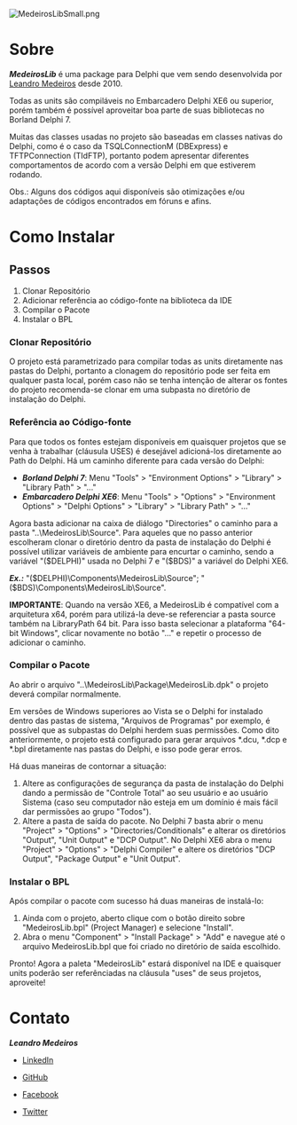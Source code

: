 ![MedeirosLibSmall.png](https://bitbucket.org/repo/ogjnoL/images/2862473348-MedeirosLibSmall.png)
# Sobre #
***MedeirosLib*** é uma package para Delphi que vem sendo desenvolvida por [Leandro Medeiros](br.linkedin.com/in/medeirosleandro) desde  2010.

Todas as units são compiláveis no Embarcadero Delphi XE6 ou superior, porém também é possível aproveitar boa parte de suas bibliotecas no Borland Delphi 7.

Muitas das classes usadas no projeto são baseadas em classes nativas do Delphi, como é o caso da TSQLConnectionM (DBExpress)  e TFTPConnection (TIdFTP), portanto podem apresentar diferentes comportamentos de acordo com a versão Delphi em que estiverem rodando.

Obs.: Alguns dos códigos aqui disponíveis são otimizações e/ou adaptações de códigos encontrados em fóruns e afins.

# Como Instalar #

## Passos ##
1. Clonar Repositório
2. Adicionar referência ao código-fonte na biblioteca da IDE
3. Compilar o Pacote
4. Instalar o BPL

### Clonar Repositório ###
O projeto está parametrizado para compilar todas as units diretamente nas pastas do Delphi, portanto a clonagem do repositório pode ser feita em qualquer pasta local, porém caso não se tenha intenção de alterar os fontes do projeto recomenda-se clonar em uma subpasta no diretório de instalação do Delphi.

### Referência ao Código-fonte ###
Para que todos os fontes estejam disponíveis em quaisquer projetos que se venha à trabalhar (cláusula USES) é desejável adicioná-los diretamente ao Path do Delphi. Há um caminho diferente para cada versão do Delphi:

* ***Borland Delphi 7***: Menu "Tools" > "Environment Options" > "Library" > "Library Path" > "..."
* ***Embarcadero Delphi XE6***: Menu "Tools" > "Options" > "Environment Options" > "Delphi Options" > "Library" > "Library Path" > "..."

Agora basta adicionar na caixa de diálogo "Directories" o caminho para a pasta "..\MedeirosLib\Source".
Para aqueles que no passo anterior escolheram clonar o diretório dentro da pasta de instalação do Delphi é possível utilizar variáveis de ambiente para encurtar o caminho, sendo a variável "($DELPHI)" usada no Delphi 7 e "($BDS)" a variável do Delphi XE6.

***Ex.:*** "($DELPHI)\Components\MedeirosLib\Source"; "($BDS)\Components\MedeirosLib\Source".

**IMPORTANTE**: Quando na versão XE6, a MedeirosLib é compatível com a arquitetura x64, porém para utilizá-la deve-se referenciar a pasta source também na LibraryPath 64 bit. Para isso basta selecionar a plataforma "64-bit Windows", clicar novamente no botão "..." e repetir o processo de adicionar o caminho.

### Compilar o Pacote ###
Ao abrir o arquivo "..\MedeirosLib\Package\MedeirosLib.dpk" o projeto deverá compilar normalmente.

Em versões de Windows superiores ao Vista se o Delphi for instalado dentro das pastas de sistema, "Arquivos de Programas" por exemplo, é possível que as subpastas do Delphi herdem suas permissões.
Como dito anteriormente, o projeto está configurado para gerar arquivos *.dcu, *.dcp e *.bpl diretamente nas pastas do Delphi, e isso pode gerar erros.

Há duas maneiras de contornar a situação:

1. Altere as configurações de segurança da pasta de instalação do Delphi dando a permissão de "Controle Total" ao seu usuário e ao usuário Sistema (caso seu computador não esteja em um domínio é mais fácil dar permissões ao grupo "Todos").
2. Altere a pasta de saída do pacote.
No Delphi 7 basta abrir o menu "Project" > "Options" > "Directories/Conditionals" e alterar os diretórios "Output", "Unit Output" e "DCP Output".
No Delphi XE6 abra o menu "Project" > "Options" > "Delphi Compiler" e altere os diretórios "DCP Output", "Package Output" e "Unit Output".

### Instalar o BPL ###
Após compilar o pacote com sucesso há duas maneiras de instalá-lo:

1. Ainda com o projeto, aberto clique com o botão direito sobre "MedeirosLib.bpl" (Project Manager) e selecione "Install".
2. Abra o menu "Component" > "Install Package" > "Add" e navegue até o arquivo MedeirosLib.bpl que foi criado no diretório de saída escolhido.

Pronto! Agora a paleta "MedeirosLib" estará disponível na IDE e quaisquer units poderão ser referênciadas na cláusula "uses" de seus projetos, aproveite!

# Contato #
***Leandro Medeiros***

* [LinkedIn](https://br.linkedin.com/in/medeirosleandro)

* [GitHub](https://github.com/leandrommedeiros)

* [Facebook](https://www.facebook.com/leandro.m.medeiros)

* [Twitter](https://twitter.com/LeMedeiros10)